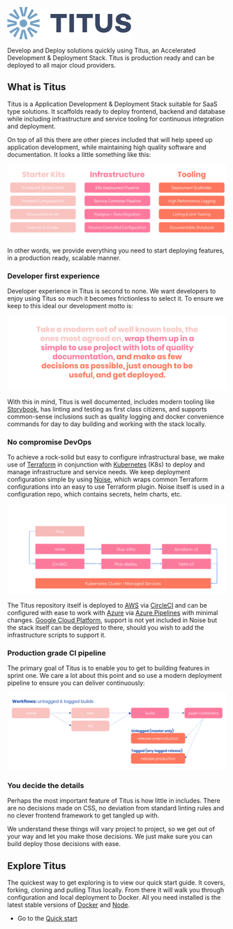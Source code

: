 ![logo]

Develop and Deploy solutions quickly using Titus, an Accelerated Development & Deployment Stack. Titus is production ready and can be deployed to all major cloud providers.

## What is Titus
Titus is a Application Development & Deployment Stack suitable for SaaS type solutions. It scaffolds ready to deploy frontend, backend and database while including infrastructure and service tooling for continuous integration and deployment.

On top of all this there are other pieces included that will help speed up application development, while maintaining high quality software and documentation. It looks a little something like this:

![titus-feature-overview]

In other words, we provide everything you need to start deploying features, in a production ready, scalable manner.

### Developer first experience
Developer experience in Titus is second to none. We want developers to enjoy using Titus so much it becomes frictionless to select it. To ensure we keep to this ideal our development motto is:

![titus-developer-statement]

With this in mind, Titus is well documented, includes modern tooling like [Storybook], has linting and testing as first class citizens, and supports common-sense inclusions such as quality logging and docker convenience commands for day to day building and working with the stack locally.

### No compromise DevOps
To achieve a rock-solid but easy to configure infrastructural base, we make use of [Terraform] in conjunction with [Kubernetes] (K8s) to deploy and manage infrastructure and service needs. We keep deployment configuration simple by using [Noise], which wraps common Terraform configurations into an easy to use Terraform plugin. Noise itself is used in a configuration repo, which contains secrets, helm charts, etc.

![titus-pipeline]

The Titus repository itself is deployed to [AWS] via [CircleCI] and can be configured with ease to work with [Azure] via [Azure Pipelines] with minimal changes. [Google Cloud Platform][GCP], support is not yet included in Noise but the stack itself can be deployed to there, should you wish to add the infrastructure scripts to support it.

### Production grade CI pipeline
The primary goal of Titus is to enable you to get to building features in sprint one. We care a lot about this point and so use a modern deployment pipeline to ensure you can deliver continuously:

![titus-ci-pipeline]

### You decide the details
Perhaps the most important feature of Titus is how little in includes. There are no decisions made on CSS, no deviation from standard linting rules and no clever frontend framework to get tangled up with.

We understand these things will vary project to project, so we get out of your way and let you make those decisions. We just make sure you can build deploy those decisions with ease.

## Explore Titus
The quickest way to get exploring is to view our quick start guide. It covers, forking, cloning and pulling Titus locally. From there it will walk you through configuration and local deployment to Docker. All you need installed is the latest stable versions of [Docker] and [Node].

- Go to the [Quick start]


<!-- External Links -->
[Noise]: https://nearform.github.io/noise
[titus-noise-cli]: https://github.com/nearform/titus-noise-cli
[CircleCI]: https://circleci.com/product/#features
[Storybook]: https://storybook.js.org/
[Terraform]: https://www.terraform.io/
[Kubernetes]:  https://kubernetes.io/
[Docker]: https://www.docker.com/
[Node]: https://nodejs.org/en/
[AWS]: https://aws.amazon.com/
[Azure]: https://azure.microsoft.com
[Azure Pipelines]: https://azure.microsoft.com/en-us/services/devops/pipelines/
[GCP]: https://cloud.google.com/

<!-- Internal Links -->
[Quick start]: quick-start/

<!-- Images -->
[logo]: img/Accel_Logo_Titus.svg#logo
[titus-feature-overview]: img/titus-feature-overview.svg
[titus-deployment-workflow]: img/titus-deployment-workflow.svg
[titus-developer-statement]: img/titus-developer-statement.svg
[titus-ci-pipeline]: img/titus-ci-pipeline.svg
[titus-pipeline]: img/titus-pipeline.svg
